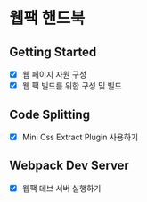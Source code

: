 # 웹팩 핸드북

## Getting Started
  - [x] 웹 페이지 자원 구성
  - [x] 웹 팩 빌드를 위한 구성 및 빌드

## Code Splitting
  - [x] Mini Css Extract Plugin 사용하기

## Webpack Dev Server
  - [x] 웹팩 데브 서버 실행하기